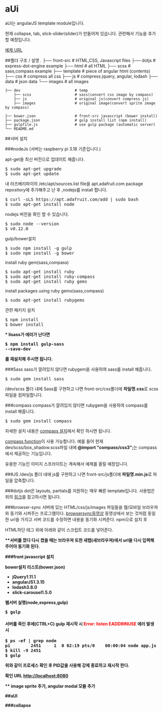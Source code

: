 # aUi

aUi는 angularJS template module입니다.

현재 collapse, tab, slick-slider(slider)가 만들어져 있습니다.
관련해서 기능을 추가할 예정입니다.

[예제 URL](http://seye2.iptime.org:8000/)

##폴더 구조 / 설명
    .
    ├── front-src                   # HTML,CSS, Javascript files
        ├── dotjs               # express-dot-engine example
        ├── html                    # all HTML
            ├── scss                # sass,compass example
        ├── template                # piece of angular html (contents)
        ├── css                     # compress all css
        ├── js                      # compress jquery, angular, lodash
        ├── data                    # json data
        └── images                  # all images
        
    ├── dev                         # temp
        ├── scss                    # sass(convert css image by compass)
        ├── js                      # original js(convert compress js)
        ├── images                  # original image(convert sprite image by compass)
        
    ├── bower.json                  # front-src javascript (bower install)
    ├── package.json                # gulp install list (npm install)
    ├── gulpfile.js                 # use gulp package (automatic server)
    └── README.md

##서버 설치

###nodeJs
(서버는 raspberry pi 3.18 기준입니다.)

apt-get을 최신 버전으로 업데이트 해줍니다.
<pre>
$ sudo apt-get upgrade
$ sudo apt-get update
</pre>

내 라즈베리파이의 /etc/apt/sources.list file을 apt.adafruit.com package repository에 추가해주고 난 후 ,nodejs를 install 합니다.
<pre>
$ curl -sLS https://apt.adafruit.com/add | sudo bash
$ sudo apt-get install node
</pre>

nodejs 버전을 확인 할 수 있습니다.
<pre>
$ sudo node --version
$ v0.12.0
</pre>

gulp/bower설치
<pre>
$ sudo npm install -g gulp
$ sudo npm install -g bower
</pre>

install ruby gem(sass,compass)
<pre>
$ sudo apt-get install ruby
$ sudo apt-get install ruby-compass
$ sudo apt-get install ruby gems
</pre>

install packages using ruby gems(sass,compass)
<pre>
$ sudo apt-get install rubygems
</pre>

관련 패키지 설치
<pre>
$ npm install
$ bower install
</pre>

<strong>* lisass가 에러가 난다면 <pre>$ npm install gulp-sass --save-dev</pre>를 재설치해 주시면 됩니다.</strong>

###Sass
sass가 깔려있지 않다면 rubygem을 사용하여 sass를 install 해줍니다.
<pre>
$ sudo gem install sass
</pre>
/dev/scss 폴더 내에 Sass를 구현하고 나면 front-src/css폴더에 <strong>파일명.css</strong>로 scss 파일을 컴파일합니다.

###compass
compass가 깔려있지 않다면 rubygem을 사용하여 compass를 install 해줍니다.
<pre>
$ sudo gem install compass
</pre>

자세한 설치 내용은 [compass 설치](https://www.npmjs.com/package/gulp-compass)에서 확인 하시면 됩니다.

[compass function](http://compass-style.org/reference/compass/)이 사용 가능합니다.
예를 들어 현재 dev/scss/box_shadow.scss파일 내에 <strong>@import "compass/css3";</strong>는 compass에서 제공하는 기능입니다.

유용한 기능인 이미지 스프라이트는 계속해서 예제를 올릴 예정입니다.

###JS
/dev/js 폴더 내에 js를 구현하고 나면 front-src/js폴더에 <strong>파일명.min.js</strong>로 파일을 압축합니다.

###dotjs
dot은 layouts, partials를 지원하는 매우 빠른 template입니다.
사용법은 위의 [링크](https://www.npmjs.com/package/express-dot-engine)를 참고하시면 됩니다.

###browser-sync
서버에 있는 HTML/css/js/images 파일들을 웹/모바일 브라우져와 동기와 시켜주는 프로그램이다.
[browsersync동영상](http://www.browsersync.io/)
동영상에서 보는 것처럼 동일한 url을 가지고 서버 코드를 수정하면 내용을 동기화 시켜준다.
npm으로 설치 후

HTML하단 </body>태그 위에 아래와 같이 스크립트 코드를 넣어준다.

<script type='text/javascript' id="__bs_script__">
    //<![CDATA[
    document.write("<script async src='http://HOST:3000/browser-sync/browser-sync-client.2.7.1.js'><\/script>".replace("HOST", location.hostname));
    //]]>\
</script>

<strong>**서버를 껐다 다시 켰을 때는 브라우져 또한 새탭(새브라우져)에서 url을 다시 입력해 주어야 동기화 된다.

###front javascript 설치

bower설치 리스트(bower.json)
<ul>
<li>jQuery1.11.1</li>
<li>angularJS1.3.15</li>
<li>lodash3.8.0</li>
<li>slick-carousel1.5.0</li>
</ul>

웹서버 실행(node,express,gulp)
<pre>
$ gulp
</pre>

#### 서버를 죽인 후에(CTRL+C) gulp 재시작 시 <strong style="color:red">Error: listen EADDRINUSE</strong> 에러 발생 시
<pre>
$ ps -ef | grep node
pi        2451     1  0 02:19 pts/0    00:00:04 node app.js
$ kill -9 2451
$ gulp
</pre>
위와 같이 프로세스 확인 후 PID값을 사용해 강제 종료하고 재시작 한다.

확인 URL
[http://localhost:8080](http://localhost:8080)

** image sprite 추가, angular modal 모듈 추가

##aUI

###collapse




